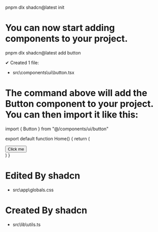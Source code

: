 pnpm dlx shadcn@latest init

# You can now start adding components to your project.

pnpm dlx shadcn@latest add button

✔ Created 1 file:
  - src\components\ui\button.tsx

# The command above will add the Button component to your project. You can then import it like this:

import { Button } from "@/components/ui/button"

export default function Home() {
  return (
    <div>
      <Button>Click me</Button>
    </div>
  )
}


# Edited By shadcn
  - src\app\globals.css

# Created By shadcn
  - src\lib\utils.ts

